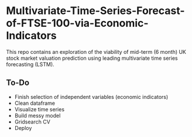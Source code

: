 # Multivariate-Time-Series-Forecast-of-FTSE-100-via-Economic-Indicators
This repo contains an exploration of the viability of mid-term (6 month) UK stock market valuation prediction using leading multivariate time series forecasting (LSTM).

## To-Do
- Finish selection of independent variables (economic indicators)
- Clean dataframe
- Visualize time series
- Build messy model
- Gridsearch CV
- Deploy
